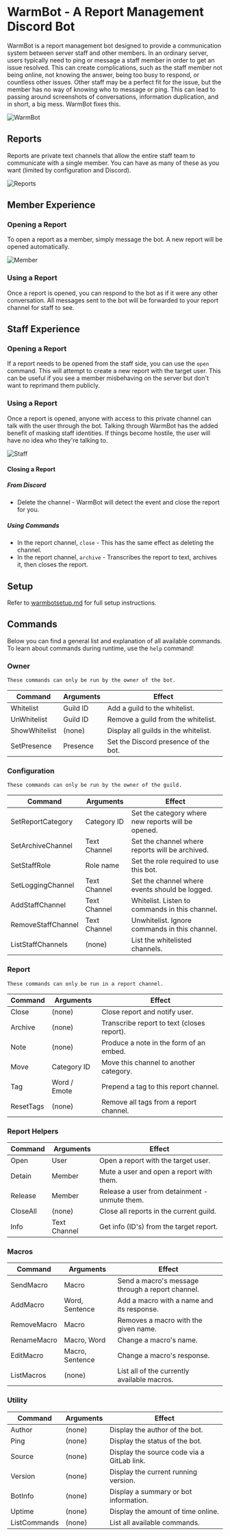 # WarmBot - A Report Management Discord Bot

WarmBot is a report management bot designed to provide a communication system between server staff and other members.
In an ordinary server, users typically need to ping or message a staff member in order to get an issue resolved.
This can create complications, such as the staff member not being online, not knowing the answer, being too busy to respond, or countless other issues.
Other staff may be a perfect fit for the issue, but the member has no way of knowing who to message or ping.
This can lead to passing around screenshots of conversations, information duplication, and in short, a big mess.
WarmBot fixes this.

![WarmBot](https://i.imgur.com/EJEC0Eu.png)

## Reports
Reports are private text channels that allow the entire staff team to communicate with a single member.
You can have as many of these as you want (limited by configuration and Discord).

![Reports](https://i.imgur.com/7vgwc9E.png)

## Member Experience
### Opening a Report
To open a report as a member, simply message the bot.
A new report will be opened automatically.

![Member](https://i.imgur.com/tf9k6PI.png)

### Using a Report
Once a report is opened, you can respond to the bot as if it were any other conversation.
All messages sent to the bot will be forwarded to your report channel for staff to see.

## Staff Experience
### Opening a Report
If a report needs to be opened from the staff side, you can use the `open` command.
This will attempt to create a new report with the target user.
This can be useful if you see a member misbehaving on the server but don't want to reprimand them publicly.

### Using a Report
Once a report is opened, anyone with access to this private channel can talk with the user through the bot.
Talking through WarmBot has the added benefit of masking staff identities.
If things become hostile, the user will have no idea who they're talking to.

![Staff](https://i.imgur.com/tRLMPwj.png)

#### Closing a Report
##### From Discord
 * Delete the channel - WarmBot will detect the event and close the report for you.

##### Using Commands
 * In the report channel, `close` - This has the same effect as deleting the channel.
 * In the report channel, `archive` - Transcribes the report to text, archives it, then closes the report.

## Setup
Refer to [warmbotsetup.md](warmbotsetup.md) for full setup instructions.

## Commands
Below you can find a general list and explanation of all available commands.
To learn about commands during runtime, use the `help` command!

### Owner

`These commands can only be run by the owner of the bot.`

| Command       | Arguments | Effect                                |
| ------        | ------    | ------                                |
| Whitelist     | Guild ID  | Add a guild to the whitelist.         |
| UnWhitelist   | Guild ID  | Remove a guild from the whitelist.    |
| ShowWhitelist | (none)    | Display all guilds in the whitelist.  |
| SetPresence   | Presence  | Set the Discord presence of the bot.  |

### Configuration

`These commands can only be run by the owner of the guild.`

| Command           | Arguments     | Effect                                            |
| ------            | ------        | ------                                            |
| SetReportCategory | Category ID   | Set the category where new reports will be opened.|
| SetArchiveChannel | Text Channel  | Set the channel where reports will be archived.   |
| SetStaffRole      | Role name     | Set the role required to use this bot.            |
| SetLoggingChannel | Text Channel  | Set the channel where events should be logged.    |
| AddStaffChannel   | Text Channel  | Whitelist. Listen to commands in this channel.    |
| RemoveStaffChannel| Text Channel  | Unwhitelist. Ignore commands in this channel.     |
| ListStaffChannels | (none)        | List the whitelisted channels.                    |

### Report

`These commands can only be run in a report channel.`

| Command   | Arguments   | Effect                                    |
| ------    | ------      | ------                                    |
| Close     | (none)      | Close report and notify user.             |
| Archive   | (none)      | Transcribe report to text (closes report).|
| Note      | (none)      | Produce a note in the form of an embed.   |
| Move      | Category ID | Move this channel to another category.    |
| Tag       | Word / Emote| Prepend a tag to this report channel.     |
| ResetTags | (none)      | Remove all tags from a report channel.    |

### Report Helpers

| Command   | Arguments    | Effect                                        |
| ------    | ------       | ------                                        |
| Open      | User         | Open a report with the target user.           |
| Detain    | Member       | Mute a user and open a report with them.      |
| Release   | Member       | Release a user from detainment - unmute them. |
| CloseAll  | (none)       | Close all reports in the current guild.       |
| Info      | Text Channel | Get info (ID's) from the target report.       |

### Macros

| Command     | Arguments       | Effect                                            |
| ------      | ------          | ------                                            |
| SendMacro   | Macro           | Send a macro's message through a report channel.  |
| AddMacro    | Word, Sentence  | Add a macro with a name and its response.         |
| RemoveMacro | Macro           | Removes a macro with the given name.              |
| RenameMacro | Macro, Word     | Change a macro's name.                            | 
| EditMacro   | Macro, Sentence | Change a macro's response.                        |
| ListMacros  | (none)          | List all of the currently available macros.       |

### Utility

| Command      | Arguments | Effect                                    |
| ------       | ------    | ------                                    |
| Author       | (none)    | Display the author of the bot.            |
| Ping         | (none)    | Display the status of the bot.            |
| Source       | (none)    | Display the source code via a GitLab link.|
| Version      | (none)    | Display the current running version.      |
| BotInfo      | (none)    | Display a summary or bot information.     |
| Uptime       | (none)    | Display the amount of time online.        |
| ListCommands | (none)    | List all available commands.              |
